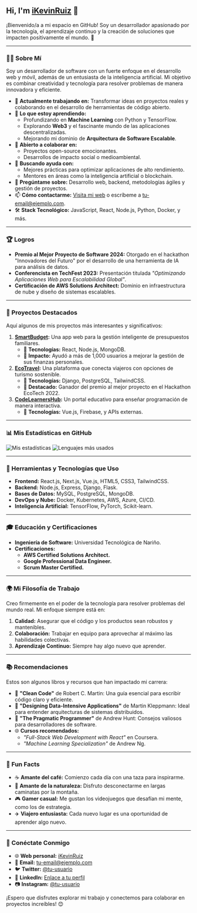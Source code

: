 ## Hi, I'm [iKevinRuiz](https://tu-web-aqui.com) 👋

¡Bienvenido/a a mi espacio en GitHub! Soy un desarrollador apasionado por la tecnología, el aprendizaje continuo y la creación de soluciones que impacten positivamente el mundo. 🚀

---

### 👨‍💻 Sobre Mí
Soy un desarrollador de software con un fuerte enfoque en el desarrollo web y móvil, además de un entusiasta de la inteligencia artificial. Mi objetivo es combinar creatividad y tecnología para resolver problemas de manera innovadora y eficiente.

- 🔭 **Actualmente trabajando en:** Transformar ideas en proyectos reales y colaborando en el desarrollo de herramientas de código abierto.
- 🌱 **Lo que estoy aprendiendo:** 
  - Profundizando en **Machine Learning** con Python y TensorFlow.
  - Explorando **Web3** y el fascinante mundo de las aplicaciones descentralizadas.
  - Mejorando mi dominio de **Arquitectura de Software Escalable**.
- 👯 **Abierto a colaborar en:** 
  - Proyectos open-source emocionantes.
  - Desarrollos de impacto social o medioambiental.
- 🤔 **Buscando ayuda con:** 
  - Mejores prácticas para optimizar aplicaciones de alto rendimiento.
  - Mentores en áreas como la inteligencia artificial o blockchain.
- 💬 **Pregúntame sobre:** Desarrollo web, backend, metodologías ágiles y gestión de proyectos.
- 📫 **Cómo contactarme:** [Visita mi web](https://tu-web-aqui.com) o escríbeme a [tu-email@ejemplo.com](mailto:tu-email@ejemplo.com).
- 🛠️ **Stack Tecnológico:** JavaScript, React, Node.js, Python, Docker, y más.

---

### 🏆 Logros
- **Premio al Mejor Proyecto de Software 2024:** Otorgado en el hackathon "Innovadores del Futuro" por el desarrollo de una herramienta de IA para análisis de datos.
- **Conferencista en TechFest 2023:** Presentación titulada *"Optimizando Aplicaciones Web para Escalabilidad Global"*.
- **Certificación de AWS Solutions Architect:** Dominio en infraestructura de nube y diseño de sistemas escalables.

---

### 💼 Proyectos Destacados
Aquí algunos de mis proyectos más interesantes y significativos:

1. **[SmartBudget](https://github.com/smart-budget):** Una app web para la gestión inteligente de presupuestos familiares.
   - 🔹 **Tecnologías:** React, Node.js, MongoDB.
   - 🔹 **Impacto:** Ayudó a más de 1,000 usuarios a mejorar la gestión de sus finanzas personales.
2. **[EcoTravel](https://github.com/ecotravel):** Una plataforma que conecta viajeros con opciones de turismo sostenible.
   - 🔹 **Tecnologías:** Django, PostgreSQL, TailwindCSS.
   - 🔹 **Destacado:** Ganador del premio al mejor proyecto en el Hackathon EcoTech 2022.
3. **[CodeLearnersHub](https://github.com/codelearners-hub):** Un portal educativo para enseñar programación de manera interactiva.
   - 🔹 **Tecnologías:** Vue.js, Firebase, y APIs externas.

---

### 📊 Mis Estadísticas en GitHub
![Mis estadísticas](https://github-readme-stats.vercel.app/api?username=ikevinruiz&show_icons=true&theme=radical)
![Lenguajes más usados](https://github-readme-stats.vercel.app/api/top-langs/?username=ikevinruiz&layout=compact&theme=radical)

---

### 🔧 Herramientas y Tecnologías que Uso
- **Frontend:** React.js, Next.js, Vue.js, HTML5, CSS3, TailwindCSS.
- **Backend:** Node.js, Express, Django, Flask.
- **Bases de Datos:** MySQL, PostgreSQL, MongoDB.
- **DevOps y Nube:** Docker, Kubernetes, AWS, Azure, CI/CD.
- **Inteligencia Artificial:** TensorFlow, PyTorch, Scikit-learn.

---

### 🎓 Educación y Certificaciones
- **Ingeniería de Software:** Universidad Tecnológica de Nariño.
- **Certificaciones:**
  - **AWS Certified Solutions Architect.**
  - **Google Professional Data Engineer.**
  - **Scrum Master Certified.**

---

### 🌍 Mi Filosofía de Trabajo
Creo firmemente en el poder de la tecnología para resolver problemas del mundo real. Mi enfoque siempre está en:
1. **Calidad:** Asegurar que el código y los productos sean robustos y mantenibles.
2. **Colaboración:** Trabajar en equipo para aprovechar al máximo las habilidades colectivas.
3. **Aprendizaje Continuo:** Siempre hay algo nuevo que aprender.

---

### 📚 Recomendaciones
Estos son algunos libros y recursos que han impactado mi carrera:
- 📘 **"Clean Code"** de Robert C. Martin: Una guía esencial para escribir código claro y eficiente.
- 📗 **"Designing Data-Intensive Applications"** de Martin Kleppmann: Ideal para entender arquitecturas de sistemas distribuidos.
- 📕 **"The Pragmatic Programmer"** de Andrew Hunt: Consejos valiosos para desarrolladores de software.
- 🌐 **Cursos recomendados:**
  - *"Full-Stack Web Development with React"* en Coursera.
  - *"Machine Learning Specialization"* de Andrew Ng.

---

### 🎉 Fun Facts
- ☕ **Amante del café:** Comienzo cada día con una taza para inspirarme.
- 🌱 **Amante de la naturaleza:** Disfruto desconectarme en largas caminatas por la montaña.
- 🎮 **Gamer casual:** Me gustan los videojuegos que desafían mi mente, como los de estrategia.
- ✈️ **Viajero entusiasta:** Cada nuevo lugar es una oportunidad de aprender algo nuevo.

---

### 🔗 Conéctate Conmigo
- 🌐 **Web personal:** [iKevinRuiz](https://tu-web-aqui.com)
- 📧 **Email:** [tu-email@ejemplo.com](mailto:tu-email@ejemplo.com)
- 🐦 **Twitter:** [@tu-usuario](https://twitter.com/tu-usuario)
- 💼 **LinkedIn:** [Enlace a tu perfil](https://linkedin.com/in/tu-perfil)
- 📷 **Instagram:** [@tu-usuario](https://instagram.com/tu-usuario)

¡Espero que disfrutes explorar mi trabajo y conectemos para colaborar en proyectos increíbles! 😊
